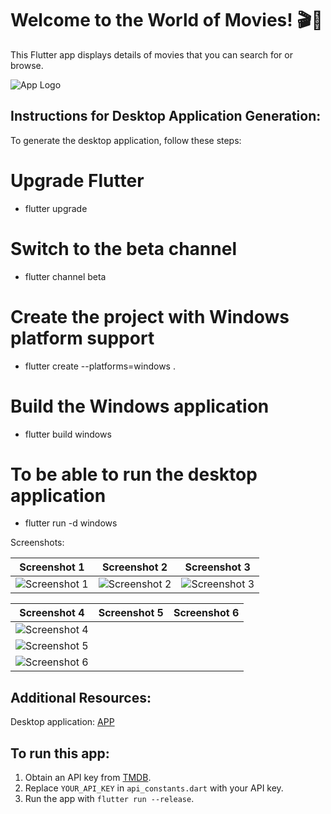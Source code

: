 # Welcome to the World of Movies! 🎬🍿

This Flutter app displays details of movies that you can search for or browse.

![App Logo](https://github.com/MelaniMolina/Desktop_app/assets/113868310/5b41ae0c-e124-44a4-9ed8-3cba2a33a7f6)

## Instructions for Desktop Application Generation:

To generate the desktop application, follow these steps:

# Upgrade Flutter
- flutter upgrade

# Switch to the beta channel
- flutter channel beta

# Create the project with Windows platform support
- flutter create --platforms=windows .

# Build the Windows application
- flutter build windows
  
# To be able to run the desktop application  
- flutter run -d windows
  
Screenshots:

| Screenshot 1 | Screenshot 2 | Screenshot 3 |
| ------------ | ------------ | ------------ |
| ![Screenshot 1](https://github.com/MelaniMolina/Desktop_app/assets/113868310/7f9b6ce2-c4c2-4633-a206-de02df64d68e) | ![Screenshot 2](https://github.com/MelaniMolina/Desktop_app/assets/113868310/9c6bfa00-ca6b-4752-95a0-cacda2391349) | ![Screenshot 3](https://github.com/MelaniMolina/Desktop_app/assets/113868310/08294f02-bd1b-4567-b54d-f0d844e6726b)|

| Screenshot 4 | Screenshot 5 | Screenshot 6 |
| ------------ | ------------ | ------------ |
| ![Screenshot 4](https://github.com/MelaniMolina/Desktop_app/assets/113868310/f4ae82a1-068f-4c1f-a923-ab4ae86965f3)
| ![Screenshot 5](https://github.com/MelaniMolina/Desktop_app/assets/113868310/cebcc4a2-5f25-4d60-a721-a38431efe0d2)
| ![Screenshot 6](https://github.com/MelaniMolina/Desktop_app/assets/113868310/4e64ae68-e659-4ca3-b14d-bef67e0969ce) |

## Additional Resources:
Desktop application: [APP](https://epnecuador-my.sharepoint.com/:f:/g/personal/melani_molina_epn_edu_ec/ElUMIntatp9OoX0JpTKuKo8BsztIh5ihAkiiKnwKsZroPg?e=eB3veM)

## To run this app:

1. Obtain an API key from [TMDB](https://www.themoviedb.org/).
2. Replace `YOUR_API_KEY` in `api_constants.dart` with your API key.
3. Run the app with `flutter run --release`.

